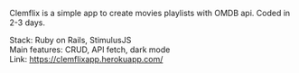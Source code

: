 Clemflix is a simple app to create movies playlists with OMDB api. Coded in 2-3 days.

Stack: Ruby on Rails, StimulusJS<br>
Main features: CRUD, API fetch, dark mode<br>
Link: https://clemflixapp.herokuapp.com/
